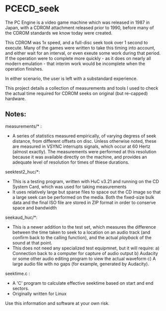 # PCECD_seek

The PC Engine is a video game machine which was released in 1987 in Japan, with
a CDROM attachment released prior to 1990, before many of the CDROM standards we
know today were created.

This CDROM was 1x speed, and a full-disc seek took over 1 second to execute.
Many of the games were written to take this timing into account, and either wait
for an interval, or even exeute some work during that period.  If the operation
were to complete more quickly - as it does on nearly all modern emulation - that
interim work would be incomplete when the operation finishes.

In either scenario, the user is left with a substandard experience.


This project details a collection of measurements and tools I used to check the
actual time required for CDROM seeks on original (but re-capped) hardware.

Notes:
------
measurements/* :
- A series of statistics measured empirically, of varying degress of seek distance,
from different offsets on disc.  Unless otherwise noted, these are measured in VSYNC
interrupts signals, which occur at 60 Hertz (almost exactly). The measurements were
performed at this resolution because it was available directly on the machine, and
provides an adequate level of resolution for times of thiese durations.

seektest2_huc/*:
- This is a testing program, written with HuC v3.21 and running on the CD System
Card, which was used for taking measurements
- It uses relatively large but sparse files to space out the CD image so that a
large seek can be performed on the media.  Both the fixed-size bulk data and the
final ISO file are stored in ZIP format in order to conserve space and bandwidth

seekaud_huc/*:
- This is a newer addition to the test set, which measures the difference between
the time taken to seek to a location on an audio track (and confirm back to the
calling function), and the actual *playback* of the sound at that point.
- This does not need any specialized test equipmnet, but it will require:
  a) Connection back to a computer for capture of audio output
  b) Audacity or some other audio editing program to view the actual waveform
  c) A large audio file with no gaps (for example, generated by Audacity).

seektime.c :
- A 'C' program to calculate effective seektime based on start and end sectors.
- Originally written for Linux



Use this information and software at your own risk.
